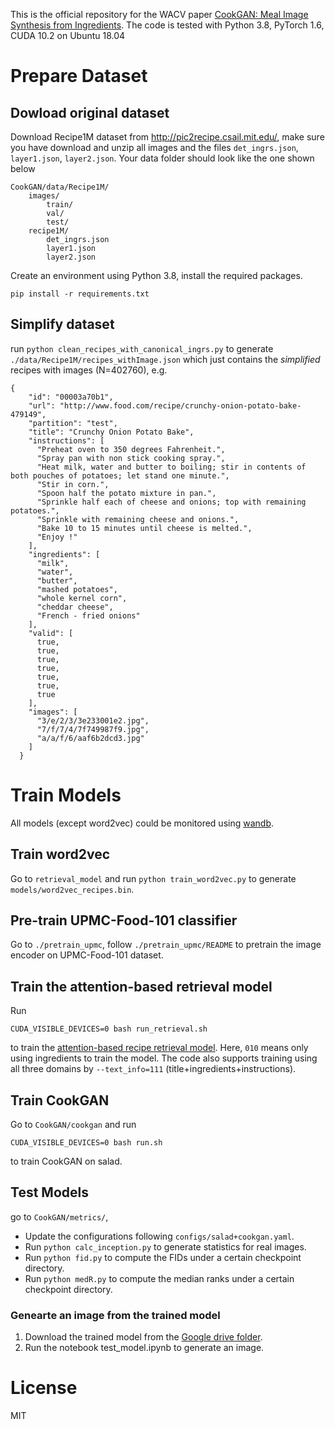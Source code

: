 This is the official repository for the WACV paper [CookGAN: Meal Image Synthesis from Ingredients](https://openaccess.thecvf.com/content_WACV_2020/papers/Han_CookGAN_Meal_Image_Synthesis_from_Ingredients_WACV_2020_paper.pdf). The code is tested with Python 3.8, PyTorch 1.6, CUDA 10.2 on Ubuntu 18.04

# Prepare Dataset
## Dowload original dataset
Download Recipe1M dataset from http://pic2recipe.csail.mit.edu/, make sure you have download and unzip all images and the files `det_ingrs.json`, `layer1.json`, `layer2.json`. Your data folder should look like the one shown below
```
CookGAN/data/Recipe1M/
    images/
        train/
        val/
        test/
    recipe1M/
        det_ingrs.json
        layer1.json
        layer2.json
```
Create an environment using Python 3.8, install the required packages.
```
pip install -r requirements.txt
```

## Simplify dataset
run `python clean_recipes_with_canonical_ingrs.py` to generate `./data/Recipe1M/recipes_withImage.json` which just contains the *simplified* recipes with images (N=402760), e.g.
```
{
    "id": "00003a70b1",
    "url": "http://www.food.com/recipe/crunchy-onion-potato-bake-479149",
    "partition": "test",
    "title": "Crunchy Onion Potato Bake",
    "instructions": [
      "Preheat oven to 350 degrees Fahrenheit.",
      "Spray pan with non stick cooking spray.",
      "Heat milk, water and butter to boiling; stir in contents of both pouches of potatoes; let stand one minute.",
      "Stir in corn.",
      "Spoon half the potato mixture in pan.",
      "Sprinkle half each of cheese and onions; top with remaining potatoes.",
      "Sprinkle with remaining cheese and onions.",
      "Bake 10 to 15 minutes until cheese is melted.",
      "Enjoy !"
    ],
    "ingredients": [
      "milk",
      "water",
      "butter",
      "mashed potatoes",
      "whole kernel corn",
      "cheddar cheese",
      "French - fried onions"
    ],
    "valid": [
      true,
      true,
      true,
      true,
      true,
      true,
      true
    ],
    "images": [
      "3/e/2/3/3e233001e2.jpg",
      "7/f/7/4/7f749987f9.jpg",
      "a/a/f/6/aaf6b2dcd3.jpg"
    ]
  }
```

# Train Models
All models (except word2vec) could be monitored using [wandb](https://www.wandb.com/).

## Train word2vec
Go to `retrieval_model` and run `python train_word2vec.py` to generate `models/word2vec_recipes.bin`.

## Pre-train UPMC-Food-101 classifier
Go to `./pretrain_upmc`, follow `./pretrain_upmc/README` to pretrain the image encoder on UPMC-Food-101 dataset.

## Train the attention-based retrieval model
Run 
```
CUDA_VISIBLE_DEVICES=0 bash run_retrieval.sh
```
to train the [attention-based recipe retrieval model](https://dl.acm.org/citation.cfm?id=3240627). Here, `010` means only using ingredients to train the model. The code also supports training using all three domains by `--text_info=111` (title+ingredients+instructions).

## Train CookGAN
Go to `CookGAN/cookgan` and run
```
CUDA_VISIBLE_DEVICES=0 bash run.sh
```
to train CookGAN on salad.

## Test Models
go to `CookGAN/metrics/`, 

* Update the configurations following `configs/salad+cookgan.yaml`.
* Run `python calc_inception.py` to generate statistics for real images.
* Run `python fid.py` to compute the FIDs under a certain checkpoint directory.
* Run `python medR.py` to compute the median ranks under a certain checkpoint directory.

### Genearte an image from the trained model

1. Download the trained model from the [Google drive folder](https://drive.google.com/drive/folders/1URwnLMVKx3avmUI0ITjxzgjFkpvmiS3Q?usp=sharing).
2. Run the notebook test_model.ipynb to generate an image.

<!-- # Experiemnts
## Generate fake images
>assume you have `models/salad.ckpt` and `models/salad.json`

cd to `generative_model` and generate all images from val_set using your trained model~
```
CUDA_VISIBLE_DEVICES=0 python eval_StackGANv2.py --food_type=salad --resume=models/salad.ckpt
```
and see the results in `./experiments/salad/`

## Predict ingredients from 'same' fake images
>assume you have `generative_model/models/salad.ckpt`, `generative_model/models/salad.json` and `models/salad.ckpt`, `models/salad.json`

cd to `food_attention` and run
```
CUDA_VISIBLE_DEVICES=0 python same_recipe_different_noises.py \
--food_type=salad \
--retrieval_model=models/010.ckpt \
--generation_model=generative_model/models/salad.ckpt
```
It will ask you to input an integer as the index of the salad recipes, then

1. generate 64 fake images using this recipe's text info with 64 different noises, 
2. use the retrieval model to retrieve the most similar recipe text for each fake image, 
3. find the top 20 ingredients in terms of appearance

You could find see results in `./experiments/salad/`, e.g.

- `0_fake.jpg`: the 64 generated images
- `0_pred.jpeg`: the top20 ingredients
- `0_real.jpg`: the real image
- `0_report.txt`: the report file

## Interpolate between txt_feats
>assume you have `generative_model/models/salad.ckpt`, `generative_model/models/salad.json` and `models/salad.ckpt`, `models/salad.json`

cd to `food_attention` and run
```
CUDA_VISIBLE_DEVICES=0 python eval_ingr_retrieval.py \
--resume=models/010.ckpt \
--generation_model=generative_model/models/salad.ckpt \
--food_type=salad \
--hot_ingr=red_pepper \
--save_dir=experiments
```

This experiment follows the steps below:

1. find all `salad` recipes in val_set (N=3670)
2. find salad recipes with red_pepper (N=352), and without red_pepper (N=3318)
```
hot_ingr: red_pepper
#with=352/3670 = 0.10, #without=3318/3670 = 0.9
```
3. find the recipe pairs (one with red_pepper and the other without red_pepper, the rest ingredients have at least 70% overlap), e.g. #paris=6. Then remove the duplicates, #uniques_with=4, #uniques_without=6
```
#red_pepper pairs (IoU=0.70) = 6
#unique = 4, #unique_ = 6
```
4. Use REAL images from unique_with to retrieve recipe text, for each image, see how many recipes contain red_pepper out of the top 5 retrieved recipes. e.g.
```
Top 5 avg coverage with red_pepper (#=4) = 0.25 (0.22)
```
5. Repeat Step 4 for unique_without
```
Top 5 avg coverage without red_pepper (#=6) = 0.03 (0.07)
```
6. Interpolate txt_feats between with (N=4) and without (N=4, just choose the first 4 recipes) red_pepper, generate FAKE images using interpolations and repeat Step 4. e.g.
```
interpolate points: [1.0, 0.75, 0.5, 0.25, 0.0]
with/without=1.00/0.00, avg cvg (over 4 recipes)=0.40 (0.37)
with/without=0.75/0.25, avg cvg (over 4 recipes)=0.45 (0.38)
with/without=0.50/0.50, avg cvg (over 4 recipes)=0.35 (0.36)
with/without=0.25/0.75, avg cvg (over 4 recipes)=0.20 (0.00)
with/without=0.00/1.00, avg cvg (over 4 recipes)=0.05 (0.09)
```
The generated files are stored in `experiments/salad/`, e.g.

- `tomato_interopolations.jpg`: this contains eight rows of fake images with/without = [1.0, 0.75, 0.5, 0.25, 0.0] (from left to right)
- `tomato_with.jpg` : this is real images with tomato
- `tomato_with.json`: this is the recipes with tomato
- `tomato_without.jpg`: this is real images without tomato
- `tomato_without.json`: this is the recipes without tomato -->

# License
MIT